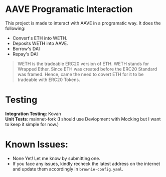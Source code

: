 # AAVE Programatic Interaction

This project is made to interact with AAVE in a programatic way. It does the following:
- Convert's ETH into WETH.
- Deposits WETH into AAVE.
- Borrow's DAI
- Repay's DAI

> WETH is the tradeable ERC20 version of ETH. WETH stands for Wrapped Ether. Since ETH was created before the ERC20 Standard was framed. Hence, came the need to covert ETH for it to be tradeable with ERC20 Tokens.

# Testing
**Integration Testing**: Kovan <br>
**Unit Tests**: mainnet-fork (I should use Devlopment with Mocking but I want to keep it simple for now.)

# Known Issues:
- None Yet! Let me know by submitting one.
- If you face any issues, kindly recheck the latest address on the internet and update them accordingly in ```brownie-config.yaml```.